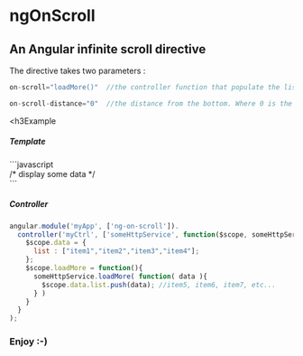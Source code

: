 # ngOnScroll

<h2>An Angular infinite scroll directive</h2>


The directive takes two parameters :

```javascript 
on-scroll="loadMore()"  //the controller function that populate the list of data
``` 

```javascript 
on-scroll-distance="0"  //the distance from the bottom. Where 0 is the closest from bottom.
``` 

<h3Example</h3> 

<h5>Template</h5>
```javascript
<div ng-repeat="model in data.list"  on-scroll="loadMore()" on-scroll-distance="0">
  /* display some data */
</div>
```
<h5>Controller</h5>

```javascript
angular.module('myApp', ['ng-on-scroll']).
  controller('myCtrl', ['someHttpService', function($scope, someHttpService) {
    $scope.data = {
      list : ["item1","item2","item3","item4"];
    };
    $scope.loadMore = function(){
      someHttpService.loadMore( function( data ){
        $scope.data.list.push(data); //item5, item6, item7, etc...  
      } )
    }
  }
);
```

<h3>Enjoy :-)</h3>
